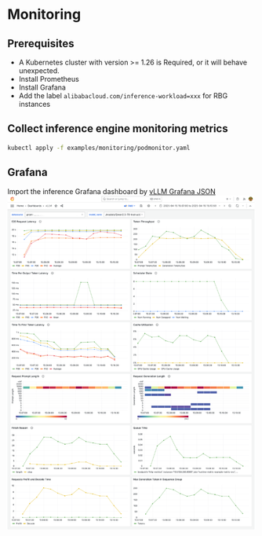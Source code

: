 # Monitoring

## Prerequisites

- A Kubernetes cluster with version >= 1.26 is Required, or it will behave unexpected.
- Install Prometheus
- Install Grafana
- Add the label `alibabacloud.com/inference-workload=xxx` for RBG instances

## Collect inference engine monitoring metrics

```bash
kubectl apply -f examples/monitoring/podmonitor.yaml
```

## Grafana

Import the inference Grafana dashboard
by [vLLM Grafana JSON](https://docs.vllm.ai/en/latest/getting_started/examples/prometheus_grafana.html#example-materials)
![](../img/vLLM-Dashboards-Grafana.png)
